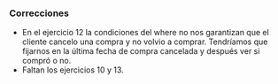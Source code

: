 ### Correcciones

- En el ejercicio 12 la condiciones del where no nos garantizan que el cliente cancelo una compra y no volvio a comprar. Tendríamos que fijarnos en la última fecha de compra cancelada y después ver si compró o no.
- Faltan los ejercicios 10 y 13.
